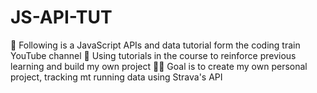 # JS-API-TUT
📕 Following is a JavaScript APIs and data tutorial form the coding train YouTube channel 
🎯 Using tutorials in the course to reinforce previous learning and build my own project
🏃‍♂️ Goal is to create my own personal project, tracking mt running data using Strava's API

